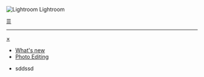 ![Lightroom](/lr.svg "") Lightroom

[&#9776;](#menu)

---

[&times;](#)
- [What's new](https://helpx.adobe.com/https://helpx.adobe.com/lightroom-cc/using/whats-new.html)
- [Photo Editing](https://www.adobe.com/products/photoshop-lightroom/edit-photos.html)


<ul>
    <li>sddssd</li>
</ul>
